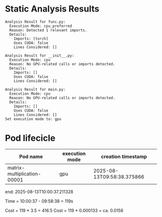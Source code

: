 # Static Analysis Results
```shell
Analysis Result for func.py:
  Execution Mode: cpu_preferred
  Reason: Detected 1 relevant imports.
  Details:
    Imports: [torch]
    Uses CUDA: false
    Lines Considered: []

Analysis Result for __init__.py:
  Execution Mode: cpu
  Reason: No GPU-related calls or imports detected.
  Details:
    Imports: []
    Uses CUDA: false
    Lines Considered: []

Analysis Result for main.py:
  Execution Mode: cpu
  Reason: No GPU-related calls or imports detected.
  Details:
    Imports: []
    Uses CUDA: false
    Lines Considered: []
Set execution mode to: gpu
```
# Pod lifecicle
| Pod name                    | execution mode | creation timestamp   |
|-----------------------------|----------------|----------------------|
| matrix-multiplication-00001 | gpu  | 2025-08-13T09:58:38.375866 |

end: 2025-08-13T10:00:37.211328

Time = 10:00:37 - 09:58:38 = 119s

Cost = 119 * 3.5 = 416.5
Cost = 119 * 0.000133 = ca. 0.0158
